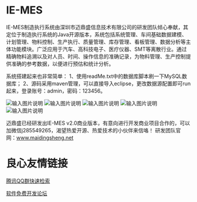 # IE-MES

IE-MES制造执行系统由深圳市迈鼎盛信息技术有限公司的研发团队倾心奉献，其定位于制造执行系统的Java开源版本，系统包括系统管理、车间基础数据建模、计划管理、物料控制、生产执行、质量管理、库存管理、看板管理、数据分析等主体功能模块。广泛应用于汽车、高科技电子、医疗仪器、SMT等离散行业。通过精确物料追溯以及对人员、时间、操作信息的准确记录，为物料管理、生产控制提供准确的参考数据，以便进行预估和统计分析。

系统搭建起来也非常简单： 1、使用readMe.txt中的数据库脚本刷一下MySQL数据库； 2、源码采用maven管理，可以直接导入eclipse，更改数据源配置即可run起来，登录账号：admin，密码：123456。

![输入图片说明](https://gitee.com/uploads/images/2017/1222/135208_413ba572_901184.png "捕获.PNG")
![输入图片说明](https://gitee.com/uploads/images/2017/1222/135538_9fbe8c49_901184.png "屏幕截图.png")
![输入图片说明](https://gitee.com/uploads/images/2017/1222/135637_b541a17f_901184.png "屏幕截图.png")
![输入图片说明](https://gitee.com/uploads/images/2017/1222/135711_159853e7_901184.png "屏幕截图.png")
![输入图片说明](https://gitee.com/uploads/images/2017/1222/135800_cf5bc3df_901184.png "屏幕截图.png")

迈鼎盛已经研发出IE-MES v2.0商业版本，有意向进行开发商业项目合作的，可以加微信j285549265，渴望热爱开源、热爱技术的小伙伴来信咯！
研发团队官网：www.maidingsheng.net

 # 良心友情链接

[腾讯QQ群快速检索](http://u.720life.cn/s/8cf73f7c)

[软件免费开发论坛](http://u.720life.cn/s/bbb01dc0)